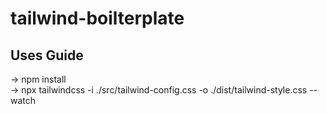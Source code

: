 # tailwind-boilterplate

## Uses Guide
-> npm install  <br />
-> npx tailwindcss -i ./src/tailwind-config.css -o ./dist/tailwind-style.css --watch

